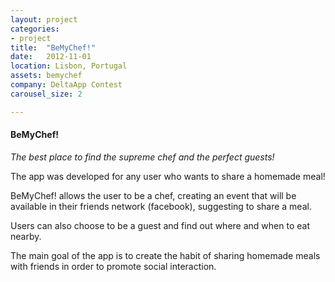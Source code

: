 ```yaml
---
layout: project
categories:
- project
title:  "BeMyChef!"
date:   2012-11-01
location: Lisbon, Portugal
assets: bemychef
company: DeltaApp Contest
carousel_size: 2

---
```

#### BeMyChef!

*The best place to find the supreme chef and the perfect guests!*

The app was developed for any user who wants to share a homemade meal!  

BeMyChef! allows the user to be a chef, creating an event that will be available in their friends network (facebook), suggesting to share a meal.  

Users can also choose to be a guest and find out where and when to eat nearby.  

The main goal of the app is to create the habit of sharing homemade meals with friends in order to promote social interaction.
